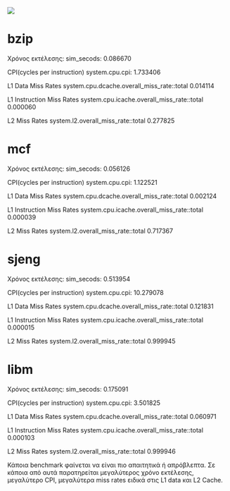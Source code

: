 
![](https://i.ibb.co/DKhTc4G/Screenshot-54.png)

# bzip
Χρόνος εκτέλεσης:
sim_secods: 0.086670

CPI(cycles per instruction)
system.cpu.cpi: 1.733406

L1 Data Miss Rates
system.cpu.dcache.overall_miss_rate::total 0.014114

L1 Instruction Miss Rates
system.cpu.icache.overall_miss_rate::total 0.000060

L2 Miss Rates
system.l2.overall_miss_rate::total  0.277825


# mcf
Χρόνος εκτέλεσης:
sim_secods: 0.056126

CPI(cycles per instruction)
system.cpu.cpi: 1.122521

L1 Data Miss Rates
system.cpu.dcache.overall_miss_rate::total 0.002124

L1 Instruction Miss Rates
system.cpu.icache.overall_miss_rate::total 0.000039 

L2 Miss Rates
system.l2.overall_miss_rate::total 0.717367




# sjeng
Χρόνος εκτέλεσης:
sim_secods: 0.513954

CPI(cycles per instruction)
system.cpu.cpi: 10.279078 

L1 Data Miss Rates
system.cpu.dcache.overall_miss_rate::total 0.121831

L1 Instruction Miss Rates
system.cpu.icache.overall_miss_rate::total 0.000015

L2 Miss Rates
system.l2.overall_miss_rate::total 0.999945



# libm
Χρόνος εκτέλεσης:
sim_secods: 0.175091

CPI(cycles per instruction)
system.cpu.cpi: 3.501825

L1 Data Miss Rates
system.cpu.dcache.overall_miss_rate::total 0.060971

L1 Instruction Miss Rates
system.cpu.icache.overall_miss_rate::total 0.000103

L2 Miss Rates
system.l2.overall_miss_rate::total 0.999946

Κάποια benchmark φαίνεται να είναι πιο απαιτητικά ή απρόβλεπτα. Σε κάποια από αυτά παρατηρείται μεγαλύτερος χρόνο εκτέλεσης, μεγαλύτερο CPI, μεγαλύτερα miss rates ειδικά στις L1 data και L2 Cache.
